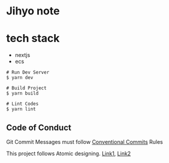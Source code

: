 # Jihyo note

# tech stack
 -  nextjs
 -  ecs

```shell
# Run Dev Server
$ yarn dev

# Build Project
$ yarn build

# Lint Codes
$ yarn lint
```

## Code of Conduct

Git Commit Messages must follow [Conventional Commits](https://www.conventionalcommits.org/ko/v1.0.0/) Rules

This project follows Atomic designing. [Link1](https://bgpark.tistory.com/129), [Link2](https://ui.toast.com/weekly-pick/ko_20200213)
